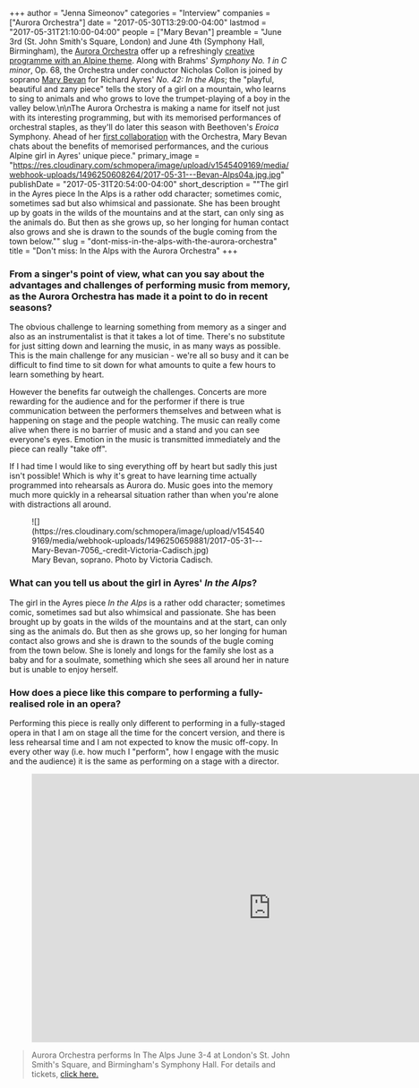 +++
author = "Jenna Simeonov"
categories = "Interview"
companies = ["Aurora Orchestra"]
date = "2017-05-30T13:29:00-04:00"
lastmod = "2017-05-31T21:10:00-04:00"
people = ["Mary Bevan"]
preamble = "June 3rd (St. John Smith's Square, London) and June 4th (Symphony Hall, Birmingham), the [Aurora Orchestra](/scene/companies/aurora-orchestra/) offer up a refreshingly [creative programme with an Alpine theme](http://www.auroraorchestra.com/event/inthealps/). Along with Brahms' *Symphony No. 1 in C minor*, Op. 68, the Orchestra under conductor Nicholas Collon is joined by soprano [Mary Bevan](/scene/people/mary-bevan/) for Richard Ayres' *No. 42: In the Alps*; the \"playful, beautiful and zany piece\" tells the story of a girl on a mountain, who learns to sing to animals and who grows to love the trumpet-playing of a boy in the valley below.\n\nThe Aurora Orchestra is making a name for itself not just with its interesting programming, but with its memorised performances of orchestral staples, as they'll do later this season with Beethoven's *Eroica* Symphony. Ahead of her [first collaboration](http://www.auroraorchestra.com/event/inthealps/) with the Orchestra, Mary Bevan chats about the benefits of memorised performances, and the curious Alpine girl in Ayres' unique piece."
primary_image = "https://res.cloudinary.com/schmopera/image/upload/v1545409169/media/webhook-uploads/1496250608264/2017-05-31---Bevan-Alps04a.jpg.jpg"
publishDate = "2017-05-31T20:54:00-04:00"
short_description = "&quot;The girl in the Ayres piece In the Alps is a rather odd character; sometimes comic, sometimes sad but also whimsical and passionate. She has been brought up by goats in the wilds of the mountains and at the start, can only sing as the animals do. But then as she grows up, so her longing for human contact also grows and she is drawn to the sounds of the bugle coming from the town below.&quot;"
slug = "dont-miss-in-the-alps-with-the-aurora-orchestra"
title = "Don&#039;t miss: In the Alps with the Aurora Orchestra"
+++

### From a singer's point of view, what can you say about the advantages and challenges of performing music from memory, as the Aurora Orchestra has made it a point to do in recent seasons?

The obvious challenge to learning something from memory as a singer and also as an instrumentalist is that it takes a lot of time. There's no substitute for just sitting down and learning the music, in as many ways as possible. This is the main challenge for any musician - we're all so busy and it can be difficult to find time to sit down for what amounts to quite a few hours to learn something by heart. 

However the benefits far outweigh the challenges. Concerts are more rewarding for the audience and for the performer if there is true communication between the performers themselves and between what is happening on stage and the people watching. The music can really come alive when there is no barrier of music and a stand and you can see everyone's eyes. Emotion in the music is transmitted immediately and the piece can really "take off". 

If I had time I would like to sing everything off by heart but sadly this just isn't possible! Which is why it's great to have learning time actually programmed into rehearsals as Aurora do. Music goes into the memory much more quickly in a rehearsal situation rather than when you're alone with distractions all around. 

<figure data-type="image">
![](https://res.cloudinary.com/schmopera/image/upload/v1545409169/media/webhook-uploads/1496250659881/2017-05-31---Mary-Bevan-7056_-credit-Victoria-Cadisch.jpg)
<figcaption>Mary Bevan, soprano. Photo by Victoria Cadisch.</figcaption>
</figure>
 
### What can you tell us about the girl in Ayres' *In the Alps*?

The girl in the Ayres piece *In the Alps* is a rather odd character; sometimes comic, sometimes sad but also whimsical and passionate. She has been brought up by goats in the wilds of the mountains and at the start, can only sing as the animals do. But then as she grows up, so her longing for human contact also grows and she is drawn to the sounds of the bugle coming from the town below. She is lonely and longs for the family she lost as a baby and for a soulmate, something which she sees all around her in nature but is unable to enjoy herself. 
 
### How does a piece like this compare to performing a fully-realised role in an opera?

Performing this piece is really only different to performing in a fully-staged opera in that I am on stage all the time for the concert version, and there is less rehearsal time and I am not expected to know the music off-copy. In every other way (i.e. how much I "perform", how I engage with the music and the audience) it is the same as performing on a stage with a director. 

<figure data-type="video">
<iframe width="854" height="480" src="https://www.youtube.com/embed/D4wmn2LdCRU" frameborder="0" allowfullscreen></iframe>
</figure>

>Aurora Orchestra performs In The Alps June 3-4 at London's St. John Smith's Square, and Birmingham's Symphony Hall. For details and tickets, [click here.](http://www.auroraorchestra.com/event/inthealps/)
